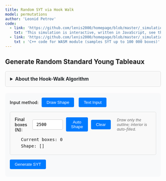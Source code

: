 ```yaml
---
title: Random SYT via Hook Walk
model: permutations
author: 'Leonid Petrov'
code:
  - link: 'https://github.com/lenis2000/homepage/blob/master/_simulations/permutations/2025-07-07-hookwalk-tableau.md'
    txt: 'This simulation is interactive, written in JavaScript, see the source code of this page at the link'
  - link: 'https://github.com/lenis2000/homepage/blob/master/_simulations/permutations/2025-07-07-hookwalk-tableau.cpp'
    txt : 'C++ code for WASM module (samples SYT up to 100 000 boxes)'
---
```


<script src="https://cdnjs.cloudflare.com/ajax/libs/d3/7.8.5/d3.min.js"></script>
<script src="{{site.url}}/js/2025-07-07-hookwalk-tableau.js"></script>

<style>
  .controls {
    margin: 20px 0;
    padding: 15px;
    background: var(--background-secondary, #f8f9fa);
    border-radius: 8px;
  }
  
  .input-group {
    display: flex;
    align-items: center;
    gap: 10px;
    margin-bottom: 10px;
  }
  
  .input-group label {
    font-weight: 500;
  }
  
  .input-group input {
    padding: 8px 12px;
    border: 1px solid var(--border-color, #ccc);
    border-radius: 4px;
    font-family: monospace;
  }
  
  .input-group button {
    padding: 8px 16px;
    background: var(--accent-color, #007bff);
    color: white;
    border: none;
    border-radius: 4px;
    cursor: pointer;
    font-weight: 500;
  }
  
  .input-group button:hover {
    background: var(--accent-hover, #0056b3);
  }
  
  .section {
    margin: 20px 0;
    min-height: 200px;
  }
  
  .tableau-cell {
    fill: white;
    stroke: #333;
    stroke-width: 1;
  }
  
  .tableau-cell.filled {
    fill: #e8f4ff;
  }
  
  .tableau-text {
    text-anchor: middle;
    dominant-baseline: middle;
    font-family: monospace;
    font-size: 14px;
    fill: #333;
  }
  
  .mode-toggle {
    padding: 8px 16px;
    border: 1px solid var(--border-color, #ccc);
    background: var(--background-primary, white);
    cursor: pointer;
    margin-right: 5px;
  }
  
  .mode-toggle.active {
    background: var(--accent-color, #007bff);
    color: white;
  }
  
  .input-section {
    margin: 15px 0;
    padding: 15px;
    border: 1px solid var(--border-color, #ddd);
    border-radius: 5px;
    background: var(--background-secondary, #f9f9f9);
  }
  
  .drawing-container {
    display: flex;
    gap: 20px;
    align-items: flex-start;
  }
  
  .drawing-info {
    min-width: 200px;
    font-family: monospace;
    font-size: 14px;
  }
  
  .drawing-info div {
    margin: 5px 0;
  }
  
  .grid-cell {
    fill: white;
    stroke: #ccc;
    stroke-width: 1;
    cursor: pointer;
  }
  
  .grid-cell.filled {
    fill: #e8f4ff;
  }
  
  .grid-cell:hover {
    fill: #d0e8ff;
  }
  
  .shape-toggle {
    padding: 6px 12px;
    border: 1px solid var(--border-color, #ccc);
    background: var(--background-primary, white);
    cursor: pointer;
    margin-right: 5px;
    font-size: 14px;
  }
  
  .shape-toggle.active {
    background: var(--accent-color, #007bff);
    color: white;
  }
  
  .shape-input-section {
    margin-top: 10px;
  }
  
  .info-text {
    font-size: 12px;
    color: var(--text-secondary, #666);
    font-style: italic;
    margin-left: 10px;
  }
  
  .progress-bar {
    width: 100%;
    height: 20px;
    background-color: var(--background-secondary, #f0f0f0);
    border: 1px solid var(--border-color, #ccc);
    border-radius: 10px;
    overflow: hidden;
  }
  
  .progress-fill {
    height: 100%;
    background: linear-gradient(90deg, var(--accent-color, #007bff), #0056b3);
    width: 0%;
    transition: width 0.3s ease;
  }
  
  .progress-text {
    text-align: center;
    font-size: 14px;
    margin-top: 5px;
    color: var(--text-primary, #333);
  }
</style>

<h2>Generate Random Standard Young Tableaux</h2>

<details id="algorithm-description-details" style="margin-bottom: 20px;">
    <summary style="cursor: pointer; padding: 15px; border: 1px solid var(--border-color, #ddd); border-radius: 5px; background-color: var(--bg-secondary, #f9f9f9); font-weight: bold; font-size: 1.1em; color: var(--text-primary, #212529);">
        About the Hook-Walk Algorithm
    </summary>
    <div style="padding: 15px; border: 1px solid var(--border-color, #ddd); border-top: none; border-radius: 0 0 5px 5px; background-color: var(--bg-secondary, #f9f9f9); color: var(--text-primary, #212529);">
        <p>The <strong>hook-walk algorithm</strong> (Greene-Nijenhuis-Wilf) generates uniformly random Standard Young Tableaux (SYT) of any given shape. This is a fundamental tool in algebraic combinatorics with applications to representation theory, symmetric functions, and random matrix theory.</p>
        
        <h4>How it works:</h4>
        <ol>
            <li>Start with an empty Young diagram of the given shape</li>
            <li>For each number k from N down to 1:
                <ul>
                    <li>Pick a random starting cell uniformly from all empty cells</li>
                    <li>Perform a random walk within the hook: move right or down with probabilities proportional to arm and leg lengths</li>
                    <li>Stop when reaching a corner cell (arm = leg = 0)</li>
                    <li>Place k at that corner and remove it from the diagram</li>
                </ul>
            </li>
        </ol>
        
        <h4>Properties:</h4>
        <ul>
            <li><strong>Uniform sampling:</strong> Each SYT of the given shape has equal probability</li>
            <li><strong>Efficient:</strong> O(N√N) time complexity for N boxes</li>
            <li><strong>Scalable:</strong> Handles shapes up to 100,000 boxes using WASM</li>
        </ul>
        
        <h4>Shape input methods:</h4>
        <ul>
            <li><strong>Draw Shape:</strong> Click cells on the interactive grid to draw Young diagrams by hand</li>
            <li><strong>Manual notation:</strong> Enter row lengths like <code>5,5,5</code> or <code>100^50</code></li>
            <li><strong>Plancherel measure:</strong> Sample random partitions by discretizing the Vershik-Kerov limit shape Ω(x) = (2/π)[x√(1-x²) + arcsin(x)]</li>
        </ul>
        
        <h4>Visualization:</h4>
        <ul>
            <li><strong>Small tableaux (≤200 boxes):</strong> Individual numbers displayed in cells</li>
            <li><strong>Large tableaux (>200 boxes):</strong> Heat map showing value distribution by deciles</li>
        </ul>
    </div>
</details>

<div class="controls">
  <div class="input-group">
    <label>Input method:</label>
    <button id="toggle-draw-mode" class="mode-toggle active">Draw Shape</button>
    <button id="toggle-text-mode" class="mode-toggle">Text Input</button>
  </div>
  
  <!-- Drawing interface -->
  <div id="draw-interface" class="input-section">
    <div class="input-group">
      <label for="target-boxes">Final boxes (N):</label>
      <input type="number" id="target-boxes" value="2500" min="1" max="100000">
      <button id="auto-shape">Auto Shape</button>
      <button id="clear-drawing">Clear</button>
      <span class="info-text">Draw only the outline; interior is auto-filled.</span>
    </div>
    <div class="drawing-container">
      <div id="shape-canvas"></div>
      <div class="drawing-info">
        <div>Current boxes: <span id="current-boxes">0</span></div>
        <div>Shape: <span id="current-shape-text">[]</span></div>
      </div>
    </div>
  </div>
  
  <!-- Text interface -->
  <div id="text-interface" class="input-section" style="display: none;">
    <div class="input-group">
      <label>Shape type:</label>
      <button id="toggle-manual-shape" class="shape-toggle active">Manual</button>
      <button id="toggle-plancherel-shape" class="shape-toggle">Plancherel</button>
    </div>
    
    <div id="manual-shape-input" class="shape-input-section">
      <div class="input-group">
        <label for="shape-input">Shape (rows):</label>
        <input type="text" id="shape-input" value="50^50">
      </div>
    </div>
    
    <div id="plancherel-shape-input" class="shape-input-section" style="display: none;">
      <div class="input-group">
        <label for="plancherel-n">Number of boxes (N):</label>
        <input type="number" id="plancherel-n" value="100" min="1" max="10000">
        <span class="info-text">Samples random partition with Plancherel measure</span>
      </div>
    </div>
  </div>
  
  <div class="input-group">
    <button id="generate-tableau">Generate SYT</button>
    <span id="hook-wasm-indicator" style="margin-left:10px;color:var(--text-secondary,#666);"></span>
  </div>
  
  <div id="progress-container" style="display: none; margin-top: 10px;">
    <div class="progress-bar">
      <div id="progress-fill" class="progress-fill"></div>
    </div>
    <div id="progress-text" class="progress-text">Generating SYT...</div>
  </div>
</div>

<div id="hook-tableau-container" class="section"></div>

<script>
// Rename the module to avoid conflicts with RSK
if (typeof Module !== 'undefined') {
  window.HookModule = Module;
}

class HookWalkVis {
  constructor() {
    this.shape = Array(50).fill(50);
    this.N     = 2500;
    this.tableau = [];
    this.wasm   = null;
    this.drawMode = true;
    this.drawnShape = [];
    this.canvasSize    = 400;           // keeps the UI spec
    this.gridResolution = 100;          // keep
    this.pixelSize     = this.canvasSize / this.gridResolution;
    
    // === NEW ===
    this.borderGrid  = Array.from({length:this.gridResolution},
                       _=>Array(this.gridResolution).fill(false));   // 1 = border pixel
    this.isDrawing   = false;            // drag-state
    this.drawAction  = true;             // add or erase on this drag
    this.usePlancherel = false;
    this.plancherelData = null;
    this.initWASM();
    this.setupEvents();
    this.setupCollapsibleDetails();
    this.initDrawingCanvas();
    this.loadPlancherelData();      // leave the grid empty; user draws border
  }

  async initWASM(){
    if (typeof HookModule !== 'undefined'){
      await HookModule.ready;
      this.wasm = HookModule;
      document.getElementById('hook-wasm-indicator').textContent = '(WASM ready for N>500)';
      document.getElementById('hook-wasm-indicator').style.color = 'var(--accent-color,#28a745)';
    } else {
      document.getElementById('hook-wasm-indicator').textContent='(JavaScript mode)';
    }
  }

  setupEvents(){
    document.getElementById('generate-tableau').addEventListener('click',()=>this.generate());
    document.getElementById('toggle-draw-mode').addEventListener('click',()=>this.setDrawMode(true));
    document.getElementById('toggle-text-mode').addEventListener('click',()=>this.setDrawMode(false));
    document.getElementById('clear-drawing').addEventListener('click',()=>this.clearDrawing());
    document.getElementById('auto-shape').addEventListener('click',()=>this.updateDrawingFromTarget());
    document.getElementById('toggle-manual-shape').addEventListener('click',()=>this.setShapeMode(false));
    document.getElementById('toggle-plancherel-shape').addEventListener('click',()=>this.setShapeMode(true));
  }

  setupCollapsibleDetails() {
    // Keep details element collapsed by default
    const details = document.getElementById('algorithm-description-details');
    if (details) {
      details.open = false;
    }
  }

  setDrawMode(isDraw) {
    this.drawMode = isDraw;
    document.getElementById('toggle-draw-mode').classList.toggle('active', isDraw);
    document.getElementById('toggle-text-mode').classList.toggle('active', !isDraw);
    document.getElementById('draw-interface').style.display = isDraw ? 'block' : 'none';
    document.getElementById('text-interface').style.display = isDraw ? 'none' : 'block';
  }

  setShapeMode(isPlancherel) {
    this.usePlancherel = isPlancherel;
    document.getElementById('toggle-manual-shape').classList.toggle('active', !isPlancherel);
    document.getElementById('toggle-plancherel-shape').classList.toggle('active', isPlancherel);
    document.getElementById('manual-shape-input').style.display = isPlancherel ? 'none' : 'block';
    document.getElementById('plancherel-shape-input').style.display = isPlancherel ? 'block' : 'none';
  }

  initDrawingCanvas() {
    const container = document.getElementById('shape-canvas');
    container.innerHTML = ''; // Clear existing content
    
    // Create HTML5 canvas
    this.canvas = document.createElement('canvas');
    this.canvas.width = this.canvasSize;
    this.canvas.height = this.canvasSize;
    this.canvas.style.border = '2px solid #ccc';
    this.canvas.style.borderRadius = '4px';
    this.canvas.style.cursor = 'crosshair';
    this.canvas.style.display = 'block';
    
    container.appendChild(this.canvas);
    this.ctx = this.canvas.getContext('2d');
    
    // borderGrid is already initialized in constructor
    
    this.setupCanvasEvents();
    this.drawCanvas();
    this.updateDrawingInfo();
  }

  setupCanvasEvents() {
    const start  = (x,y) => {
      const {row,col} = this.xy2rc(x,y);
      if (row<0) return;
      this.isDrawing  = true;
      this.drawAction = !this.borderGrid[row][col];   // flip logic
      this.setBorder(row,col,this.drawAction);
    };
    const move   = (x,y) => {
      if(!this.isDrawing) return;
      const {row,col} = this.xy2rc(x,y);
      this.setBorder(row,col,this.drawAction);
    };
    const stop = () => this.isDrawing=false;

    /* mouse */
    this.canvas.addEventListener('mousedown',e=>start(e.offsetX,e.offsetY));
    this.canvas.addEventListener('mousemove',e=>move(e.offsetX,e.offsetY));
    window.addEventListener('mouseup',stop);

    /* touch (mobile) */
    this.canvas.addEventListener('touchstart',e=>{
        const t=e.touches[0]; const r=this.canvas.getBoundingClientRect();
        start(t.clientX-r.left,t.clientY-r.top); e.preventDefault();
    },{passive:false});
    this.canvas.addEventListener('touchmove',e=>{
        const t=e.touches[0]; const r=this.canvas.getBoundingClientRect();
        move(t.clientX-r.left,t.clientY-r.top); e.preventDefault();
    },{passive:false});
    window.addEventListener('touchend',stop);
  }

  xy2rc(x,y){        // canvas x,y → grid row,col
    return {row:Math.floor(y/this.pixelSize),
            col:Math.floor(x/this.pixelSize)};
  }
  setBorder(r,c,val){
    if(r<0||r>=this.gridResolution||c<0||c>=this.gridResolution) return;
    if(this.borderGrid[r][c]===val) return;
    this.borderGrid[r][c]=val;
    this.drawCanvas();
    this.updateDrawingInfo();
  }

  drawCanvas(){
    const ctx=this.ctx;
    ctx.clearRect(0,0,this.canvasSize,this.canvasSize);

    /* faint grid */
    ctx.strokeStyle='#f0f0f0'; ctx.lineWidth=0.5;
    for(let i=0;i<=this.canvasSize;i+=this.pixelSize){
        ctx.beginPath(); ctx.moveTo(i,0); ctx.lineTo(i,this.canvasSize); ctx.stroke();
        ctx.beginPath(); ctx.moveTo(0,i); ctx.lineTo(this.canvasSize,i); ctx.stroke();
    }

    /* border cells */
    ctx.fillStyle='#444';
    for(let r=0;r<this.gridResolution;r++)
      for(let c=0;c<this.gridResolution;c++)
        if(this.borderGrid[r][c])
          ctx.fillRect(c*this.pixelSize, r*this.pixelSize,
                       this.pixelSize,     this.pixelSize);
  }

  clearDrawing() {
    for(let r = 0; r < this.gridResolution; r++) {
      for(let c = 0; c < this.gridResolution; c++) {
        this.borderGrid[r][c] = false;
      }
    }
    this.drawCanvas();
    this.updateDrawingInfo();
  }

  updateDrawingFromTarget() {
    // Create a Young diagram shape
    const target = parseInt(document.getElementById('target-boxes').value) || 100;
    const approxSide = Math.max(3, Math.ceil(Math.sqrt(target)) / 10); // Small base shape
    const maxRows = Math.min(this.gridResolution / 4, Math.ceil(approxSide * 1.5));
    
    this.clearDrawing();
    
    let currentRowLength = Math.ceil(approxSide);
    
    // Fill cells to create Young diagram
    for(let r = 0; r < maxRows; r++) {
      for(let c = 0; c < currentRowLength; c++) {
        if(c < this.gridResolution) {
          this.borderGrid[r][c] = true;
        }
      }
      
      // Gradually decrease row length
      if(r > 1 && currentRowLength > 1 && Math.random() < 0.6) {
        currentRowLength = Math.max(1, currentRowLength - 1);
      }
    }
    
    this.drawCanvas();
    this.updateDrawingInfo();
  }

  updateDrawingInfo() {
    this.drawnShape = this.getShapeFromDrawing();
    const boxes = this.drawnShape.reduce((a,b)=>a+b,0);
    document.getElementById('current-boxes').textContent = boxes;
    document.getElementById('current-shape-text').textContent = 
      this.drawnShape.length ? `[${this.drawnShape.join(',')}]` : '[]';
  }


  getShapeFromGrid() {
    const shape = [];
    
    for(let r = 0; r < this.gridResolution; r++) {
      let rowLength = 0;
      
      // Find the rightmost filled cell in this row
      for(let c = this.gridResolution - 1; c >= 0; c--) {
        if(this.borderGrid[r][c]) {
          rowLength = c + 1;
          break;
        }
      }
      
      if(rowLength > 0) {
        shape.push(rowLength);
      } else if(shape.length > 0) {
        // Empty row after filled rows - stop here
        break;
      }
    }
    
    // Ensure Young diagram property (non-increasing row lengths)
    for(let i = 1; i < shape.length; i++) {
      if(shape[i] > shape[i-1]) {
        shape[i] = shape[i-1];
        // Also update the grid to match
        for(let c = shape[i]; c < this.gridResolution; c++) {
          this.borderGrid[i][c] = false;
        }
      }
    }
    
    return shape;
  }
  
  getShapeFromDrawing(){
    /* -------- flood-fill outside region to find interior ---------- */
    const visited = Array.from({length:this.gridResolution},
                    _=>Array(this.gridResolution).fill(false));
    const q=[[ -1, -1 ]];                       // virtual outside cell
    const inGrid = (r,c)=>r>=0&&r<this.gridResolution&&c>=0&&c<this.gridResolution;
    while(q.length){
      const [r,c]=q.pop();
      const nbr=[[r+1,c],[r-1,c],[r,c+1],[r,c-1]];
      for(const [nr,nc] of nbr){
        if(!inGrid(nr,nc) || visited[nr][nc] || this.borderGrid[nr][nc]) continue;
        visited[nr][nc]=true; q.push([nr,nc]);
      }
    }

    /* ---------- interior cells are !visited && !borderGrid -------- */
    const occupied = (r,c)=> !visited[r][c] || this.borderGrid[r][c];

    const shape=[];
    for(let r=0;r<this.gridResolution;r++){
      let len=0;
      while(len<this.gridResolution && occupied(r,len)) len++;
      if(len===0 && shape.length) break;         // stop after first empty row
      if(len) shape.push(len);
    }
    /* enforce non-increasing */
    for(let i=1;i<shape.length;i++)
      if(shape[i]>shape[i-1]) shape[i]=shape[i-1];

    return shape;
  }

  parseShape(){
    let arr;
    
    if(this.drawMode) {
      // Use drawn shape
      arr = this.getShapeFromDrawing();
      if(!arr.length){ 
        alert('Draw a closed border first'); 
        return null; 
      }
      
      /* rescale to N if necessary */
      const Nwanted = parseInt(document.getElementById('target-boxes').value)||1;
      const Ncurr   = arr.reduce((a,b)=>a+b,0);
      if(Ncurr!==Nwanted){
         arr = this.scalePartition(arr,Nwanted);   // we already have this util
      }
    } else if(this.usePlancherel) {
      // Generate Plancherel random partition
      const n = parseInt(document.getElementById('plancherel-n').value) || 100;
      arr = this.samplePlancherelPartition(n);
      if(!arr.length){ 
        alert('Failed to generate Plancherel partition'); 
        return null; 
      }
    } else {
      // Use manual text input
      const txt = document.getElementById('shape-input').value;
      const parts = txt.split(',').map(x=>x.trim());
      arr = [];
      
      for(const part of parts){
        if(part.includes('^')){
          // Handle exponential notation like "100^50"
          const [len, count] = part.split('^').map(x=>parseInt(x.trim()));
          if(isNaN(len) || isNaN(count) || len<=0 || count<=0){
            alert('Bad shape format: ' + part); 
            return null;
          }
          for(let i=0; i<count; i++) arr.push(len);
        } else {
          // Handle single number
          const len = parseInt(part);
          if(isNaN(len) || len<=0){
            alert('Bad shape format: ' + part); 
            return null;
          }
          arr.push(len);
        }
      }
      
      if(!arr.length){ alert('Bad shape'); return null; }
    }
    
    this.shape = arr;
    this.N = arr.reduce((a,b)=>a+b,0);
    return arr;
  }

  async loadPlancherelData() {
    try {
      const response = await fetch('{{site.url}}/js/2025-05-04-dim-lambda-partitionData.json');
      this.plancherelData = await response.json();
      console.log('Loaded Plancherel partition data for sizes up to', Math.max(...Object.keys(this.plancherelData).map(Number)));
    } catch (error) {
      console.log('Could not load Plancherel data, using fallback algorithm');
    }
  }

  samplePlancherelPartition(n) {
    // Use precomputed data if available, otherwise fallback to approximation
    if (this.plancherelData && this.plancherelData[n]) {
      // Direct lookup - the data has one partition per size
      const partitionData = this.plancherelData[n];
      return [...partitionData.partition]; // Copy to avoid mutation
    }
    
    // For large n > 5000, use block scaling
    if (this.plancherelData && n > 5000) {
      // Find k such that n/k² ≤ 5000, so k² ≥ n/5000
      const minK2 = n / 5000;
      const k = Math.ceil(Math.sqrt(minK2));
      const targetSize = Math.floor(n / (k * k));
      
      if (this.plancherelData[targetSize]) {
        const partitionData = this.plancherelData[targetSize];
        return this.blockScalePartition(partitionData.partition, k);
      }
      
      // If exact targetSize not available, find closest
      const sizes = Object.keys(this.plancherelData).map(Number).sort((a,b) => a - b);
      const closestSize = sizes.reduce((prev, curr) => 
        Math.abs(curr - targetSize) < Math.abs(prev - targetSize) ? curr : prev
      );
      
      if (closestSize && this.plancherelData[closestSize]) {
        const partitionData = this.plancherelData[closestSize];
        const blockScaled = this.blockScalePartition(partitionData.partition, k);
        
        // Fine-tune to get exactly n boxes
        return this.adjustPartitionSize(blockScaled, n);
      }
    }
    
    // Fallback: find closest size in data and scale
    if (this.plancherelData) {
      const sizes = Object.keys(this.plancherelData).map(Number).sort((a,b) => a - b);
      const closestSize = sizes.reduce((prev, curr) => 
        Math.abs(curr - n) < Math.abs(prev - n) ? curr : prev
      );
      
      if (closestSize && this.plancherelData[closestSize]) {
        const partitionData = this.plancherelData[closestSize];
        // Scale the partition to target size n
        return this.scalePartition(partitionData.partition, n);
      }
    }
    
    // Ultimate fallback: simple approximation
    return this.fallbackPlancherelPartition(n);
  }

  blockScalePartition(partition, k) {
    // Replace each cell with a k×k block
    // Each row of length L becomes k rows of length L*k
    const scaledPartition = [];
    
    for (let i = 0; i < partition.length; i++) {
      const rowLength = partition[i];
      const scaledRowLength = rowLength * k;
      
      // Add k copies of this scaled row
      for (let j = 0; j < k; j++) {
        scaledPartition.push(scaledRowLength);
      }
    }
    
    return scaledPartition;
  }

  adjustPartitionSize(partition, targetN) {
    const currentN = partition.reduce((a,b) => a + b, 0);
    if (currentN === targetN) return partition;
    
    // Make a copy to avoid mutating input
    const adjusted = [...partition];
    
    if (currentN < targetN) {
      // Add boxes by extending rows (prefer longer rows)
      let diff = targetN - currentN;
      let i = 0;
      while (diff > 0 && i < adjusted.length) {
        adjusted[i]++;
        diff--;
        i = (i + 1) % adjusted.length;
      }
    } else if (currentN > targetN) {
      // Remove boxes by shortening rows (prefer shorter rows)
      let diff = currentN - targetN;
      for (let i = adjusted.length - 1; i >= 0 && diff > 0; i--) {
        if (adjusted[i] > 1) {
          adjusted[i]--;
          diff--;
        }
      }
    }
    
    // Ensure monotonicity
    adjusted.sort((a,b) => b - a);
    for (let i = 1; i < adjusted.length; i++) {
      if (adjusted[i] > adjusted[i-1]) adjusted[i] = adjusted[i-1];
    }
    
    return adjusted.filter(x => x > 0);
  }

  scalePartition(partition, targetN) {
    const currentN = partition.reduce((a,b) => a + b, 0);
    if (currentN === targetN) return [...partition];
    
    const scale = targetN / currentN;
    let scaled = partition.map(x => Math.max(1, Math.round(x * scale)));
    
    // Adjust to exact target
    let sum = scaled.reduce((a,b) => a + b, 0);
    let i = 0;
    while (sum < targetN && i < scaled.length) {
      scaled[i]++;
      sum++;
      i = (i + 1) % scaled.length;
    }
    while (sum > targetN && i < scaled.length) {
      if (scaled[i] > 1) {
        scaled[i]--;
        sum--;
      }
      i++;
    }
    
    // Ensure monotonicity
    scaled.sort((a,b) => b - a);
    for (let i = 1; i < scaled.length; i++) {
      if (scaled[i] > scaled[i-1]) scaled[i] = scaled[i-1];
    }
    
    return scaled.filter(x => x > 0);
  }

  fallbackPlancherelPartition(n) {
    // Simple approximation: roughly square with some randomness
    const side = Math.floor(Math.sqrt(n));
    const partition = [];
    
    for (let i = 0; i < side + 5; i++) {
      const baseLength = side - Math.floor(i/2);
      const noise = Math.floor(this.gaussianRandom() * Math.sqrt(side));
      const length = Math.max(1, baseLength + noise);
      
      if (length > 0) partition.push(length);
    }
    
    return this.scalePartition(partition, n);
  }

  gaussianRandom() {
    // Box-Muller transform for standard normal
    if(this.spare !== undefined) {
      const tmp = this.spare;
      delete this.spare;
      return tmp;
    }
    const u = Math.random(), v = Math.random();
    const mag = Math.sqrt(-2 * Math.log(u));
    this.spare = mag * Math.cos(2 * Math.PI * v);
    return mag * Math.sin(2 * Math.PI * v);
  }

  async generate(){
    if(!this.parseShape()) return;

    // Show progress bar for large N
    const showProgress = this.N > 10000;
    if(showProgress) {
      this.showProgressBar(true);
      this.updateProgress(0, 'Initializing...');
      // Small delay to let UI update
      await new Promise(resolve => setTimeout(resolve, 10));
    }

    try {
      if(this.wasm && this.N>500){
        // use WASM with progress updates
        if(showProgress) this.updateProgress(20, 'Preparing WASM...');
        
        const sample = this.wasm.cwrap('sampleHookWalk','string',['string']);
        const getShape = this.wasm.cwrap('getTableauShape','string',[]);
        const getEntry = this.wasm.cwrap('getTableauEntry','number',['number','number']);
        
        if(showProgress) this.updateProgress(40, 'Sampling tableau...');
        const status = sample(this.shape.join(','));
        
        if(status!=='OK'){ 
          alert('WASM failed'); 
          if(showProgress) this.showProgressBar(false);
          return;
        }
        
        if(showProgress) this.updateProgress(70, 'Reading tableau...');
        
        // rebuild tableau from wasm
        this.tableau = this.shape.map(r=>Array(r).fill(0));
        const totalCells = this.N;
        let processedCells = 0;
        
        for(let r=0;r<this.shape.length;r++){
          for(let c=0;c<this.shape[r];c++){
            this.tableau[r][c]=getEntry(r,c);
            processedCells++;
            
            // Update progress periodically
            if(showProgress && processedCells % Math.max(1, Math.floor(totalCells/50)) === 0) {
              const progress = 70 + (processedCells / totalCells) * 20;
              this.updateProgress(progress, `Reading tableau... ${Math.floor(processedCells/totalCells*100)}%`);
              await new Promise(resolve => setTimeout(resolve, 1));
            }
          }
        }
        
        if(showProgress) this.updateProgress(95, 'Rendering...');
      } else {
        // fallback JS hook-walk with progress
        if(showProgress) this.updateProgress(30, 'Generating with JavaScript...');
        this.tableau = await this.sampleHookWalkJSWithProgress(showProgress);
      }

      if(showProgress) this.updateProgress(100, 'Complete!');
      this.draw();
      
      if(showProgress) {
        setTimeout(() => this.showProgressBar(false), 1000);
      }
    } catch(error) {
      console.error('Generation failed:', error);
      if(showProgress) this.showProgressBar(false);
      alert('Failed to generate tableau');
    }
  }

  showProgressBar(show) {
    document.getElementById('progress-container').style.display = show ? 'block' : 'none';
  }

  updateProgress(percent, text) {
    document.getElementById('progress-fill').style.width = percent + '%';
    document.getElementById('progress-text').textContent = text;
  }

  /* ---------- NEW: uniform GNW hook-walk (N ≤ 500) ---------- */
  sampleHookWalkJS () {
    const rowLen = [...this.shape];                       // active row lengths
    const tableau = rowLen.map(r => Array(r).fill(0));

    /* active cell list, kept in row-major order                         */
    let cells = [];
    for (let r = 0; r < rowLen.length; ++r)
      for (let c = 0; c < rowLen[r]; ++c) cells.push([r, c]);

    for (let k = this.N; k >= 1; --k) {

      /* --- 1. start square = uniform among *all* empty squares ------- */
      const start = Math.floor(Math.random() * cells.length);
      let [r, c] = cells[start];

      /* --- 2. hook walk until (r,c) is a corner ---------------------- */
      while (true) {
        const arm = rowLen[r] - c - 1;                        // squares to the right
        let leg = 0;                                          // squares below
        for (let rr = r + 1; rr < rowLen.length && c < rowLen[rr]; ++rr) leg++;

        if (arm === 0 && leg === 0) break;                    // now a corner

        /* choose a *different* square in the hook uniformly at random  */
        const step = 1 + Math.floor(Math.random() * (arm + leg));
        if (step <= arm)            c += step;                // move right
        else                        r += (step - arm);        // move down
      }

      /* --- 3. fill the corner and shrink the active diagram --------- */
      tableau[r][c] = k;
      rowLen[r]--;                                            // corner removed

      /* fast in-place filter of the active-cell array                  */
      const newCells = [];
      for (const [rr, cc] of cells) {
        if (rr === r && cc === c) continue;                   // removed cell
        if (cc >= rowLen[rr])       continue;                 // past new row end
        newCells.push([rr, cc]);
      }
      cells = newCells;
    }
    return tableau;
  }

  async sampleHookWalkJSWithProgress(showProgress) {
    const rowLen = [...this.shape];
    const tableau = rowLen.map(r => Array(r).fill(0));

    let cells = [];
    for (let r = 0; r < rowLen.length; ++r)
      for (let c = 0; c < rowLen[r]; ++c) cells.push([r, c]);

    for (let k = this.N; k >= 1; --k) {
      const start = Math.floor(Math.random() * cells.length);
      let [r, c] = cells[start];

      while (true) {
        const arm = rowLen[r] - c - 1;
        let leg = 0;
        for (let rr = r + 1; rr < rowLen.length && c < rowLen[rr]; ++rr) leg++;
        if (arm === 0 && leg === 0) break;
        const step = 1 + Math.floor(Math.random() * (arm + leg));
        if (step <= arm) c += step;
        else r += (step - arm);
      }

      tableau[r][c] = k;
      rowLen[r]--;

      const newCells = [];
      for (const [rr, cc] of cells) {
        if (rr === r && cc === c) continue;
        if (cc >= rowLen[rr]) continue;
        newCells.push([rr, cc]);
      }
      cells = newCells;

      // Update progress every 100 steps for large N
      if (showProgress && (this.N - k) % Math.max(1, Math.floor(this.N/100)) === 0) {
        const progress = 30 + ((this.N - k) / this.N) * 60;
        this.updateProgress(progress, `Processing... ${Math.floor((this.N - k)/this.N*100)}%`);
        await new Promise(resolve => setTimeout(resolve, 1));
      }
    }
    return tableau;
  }

  /* ----------- drawing -------------- */
  draw(){
    const cont = document.getElementById('hook-tableau-container');
    cont.innerHTML='';
    if(this.N<=200){ this.drawSmall(cont); }
    else            { this.drawLarge(cont); }
  }

  drawSmall(cont){
    const containerWidth = cont.offsetWidth || 800;
    const containerHeight = window.innerHeight * 0.8; // 80% of viewport height
    const rows=this.tableau.length;
    const cols=Math.max(...this.shape);
    const pad=10;
    
    // Calculate cell size based on both width and height constraints
    const cellSizeByWidth = (containerWidth - 2*pad) / cols;
    const cellSizeByHeight = (containerHeight - 2*pad) / rows;
    const cellSize = Math.min(40, cellSizeByWidth, cellSizeByHeight);
    
    const width = cols * cellSize + 2*pad;
    const height = rows * cellSize + 2*pad;
    
    const svg=d3.select(cont).append('svg')
      .attr('width', '100%')
      .attr('height', height)
      .attr('viewBox', `0 0 ${width} ${height}`)
      .style('max-height', containerHeight + 'px');
    const g=svg.append('g').attr('transform',`translate(${pad},${pad})`);
    
    this.tableau.forEach((row,r)=>{
      row.forEach((val,c)=>{
        g.append('rect').attr('x',c*cellSize).attr('y',r*cellSize)
          .attr('width',cellSize).attr('height',cellSize)
          .attr('class','tableau-cell filled');
        g.append('text').attr('x',c*cellSize+cellSize/2).attr('y',r*cellSize+cellSize/2)
          .attr('class','tableau-text')
          .style('font-size', Math.min(14, cellSize*0.6) + 'px')
          .text(val);
      });
    });
  }

  drawLarge(cont){
    const containerWidth = cont.offsetWidth || 800;
    const containerHeight = window.innerHeight * 0.8; // 80% of viewport height
    const rows=this.shape.length;
    const cols=Math.max(...this.shape);
    const pad=10;
    
    // Calculate cell size based on both width and height constraints
    const cellSizeByWidth = (containerWidth - 2*pad) / cols;
    const cellSizeByHeight = (containerHeight - 2*pad) / rows;
    const cellSize = Math.max(1, Math.min(cellSizeByWidth, cellSizeByHeight));
    
    const width = cols * cellSize + 2*pad;
    const height = rows * cellSize + 2*pad;
    
    const svg=d3.select(cont).append('svg')
      .attr('width', '100%')
      .attr('height', height)
      .attr('viewBox', `0 0 ${width} ${height}`)
      .style('max-height', containerHeight + 'px');
    const g=svg.append('g').attr('transform',`translate(${pad},${pad})`);
    
    const thresholds=[];
    for(let i=1;i<10;i++) thresholds.push(i*this.N/10);
    
    // UVA color palette: orange (inside/small values) to blue (outside/large values)
    const uvaColors = [];
    for(let i=0; i<10; i++) {
      const t = i / 9; // 0 to 1
      const r = Math.round((1-t) * 229 + t * 35);  // E57200 to 232D4B
      const g_val = Math.round((1-t) * 114 + t * 45);
      const b = Math.round((1-t) * 0 + t * 75);
      uvaColors.push(`rgb(${r},${g_val},${b})`);
    }
    
    this.tableau.forEach((row,r)=>{
      row.forEach((val,c)=>{
        let idx=thresholds.findIndex(t=>val<=t)+1; // 1..10
        g.append('rect').attr('x',c*cellSize).attr('y',r*cellSize)
          .attr('width',cellSize).attr('height',cellSize)
          .attr('fill',uvaColors[idx-1]).attr('stroke-width',0);
      });
    });
  }
}

const hookVis=new HookWalkVis();
</script>

